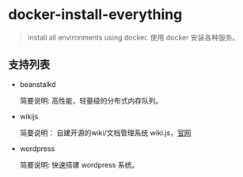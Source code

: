 # docker-install-everything

> install all environments using docker.
> 使用 docker 安装各种服务。

## 支持列表

- beanstalkd

    简要说明: 高性能，轻量级的分布式内存队列。

- wikijs

    简要说明： 自建开源的wiki/文档管理系统 wiki.js，[官网](https://js.wiki/)

- wordpress

    简要说明: 快速搭建 wordpress 系统。

